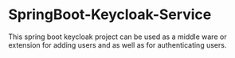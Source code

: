 # SpringBoot-Keycloak-Service
This spring boot keycloak project can be used as a middle ware or extension for adding users and as well as for authenticating users.
